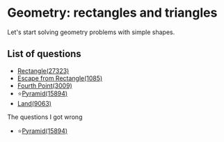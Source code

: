 Geometry: rectangles and triangles
=======================
Let's start solving geometry problems with simple shapes.

List of questions
----------------

- [Rectangle(27323)](https://github.com/yoru4890/coding_test/blob/main/baekjoon/geometry_rectangles_triangles/27323.md)
- [Escape from Rectangle(1085)](https://github.com/yoru4890/coding_test/blob/main/baekjoon/geometry_rectangles_triangles/1085.md)
- [Fourth Point(3009)](https://github.com/yoru4890/coding_test/blob/main/baekjoon/geometry_rectangles_triangles/3009.md)
- ⭐[Pyramid(15894)](https://github.com/yoru4890/coding_test/blob/main/baekjoon/geometry_rectangles_triangles/15894.md)
- [Land(9063)](https://github.com/yoru4890/coding_test/blob/main/baekjoon/geometry_rectangles_triangles/9063.md)

The questions I got wrong

- ⭐[Pyramid(15894)](https://github.com/yoru4890/coding_test/blob/main/baekjoon/geometry_rectangles_triangles/15894.md)
